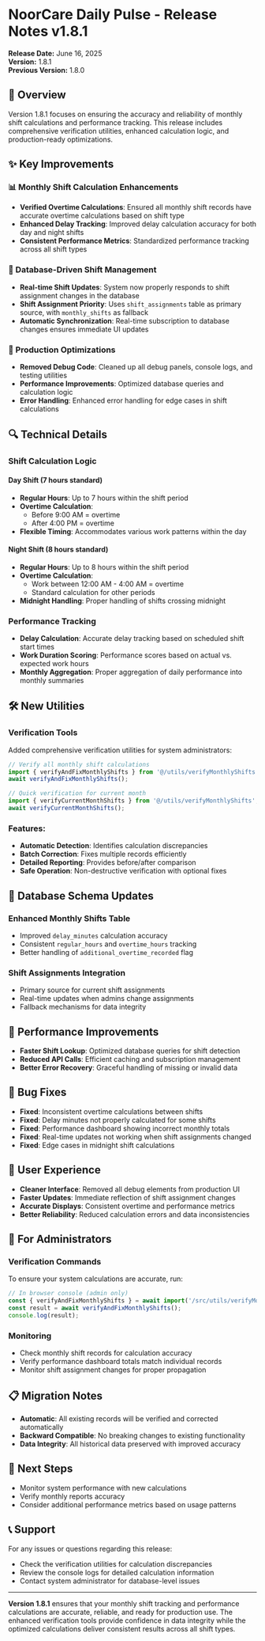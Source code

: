 # NoorCare Daily Pulse - Release Notes v1.8.1

**Release Date:** June 16, 2025  
**Version:** 1.8.1  
**Previous Version:** 1.8.0

## 🎯 Overview

Version 1.8.1 focuses on ensuring the accuracy and reliability of monthly shift calculations and performance tracking. This release includes comprehensive verification utilities, enhanced calculation logic, and production-ready optimizations.

## ✨ Key Improvements

### 📊 Monthly Shift Calculation Enhancements

- **Verified Overtime Calculations**: Ensured all monthly shift records have accurate overtime calculations based on shift type
- **Enhanced Delay Tracking**: Improved delay calculation accuracy for both day and night shifts
- **Consistent Performance Metrics**: Standardized performance tracking across all shift types

### 🔧 Database-Driven Shift Management

- **Real-time Shift Updates**: System now properly responds to shift assignment changes in the database
- **Shift Assignment Priority**: Uses `shift_assignments` table as primary source, with `monthly_shifts` as fallback
- **Automatic Synchronization**: Real-time subscription to database changes ensures immediate UI updates

### 🧹 Production Optimizations

- **Removed Debug Code**: Cleaned up all debug panels, console logs, and testing utilities
- **Performance Improvements**: Optimized database queries and calculation logic
- **Error Handling**: Enhanced error handling for edge cases in shift calculations

## 🔍 Technical Details

### Shift Calculation Logic

#### Day Shift (7 hours standard)
- **Regular Hours**: Up to 7 hours within the shift period
- **Overtime Calculation**: 
  - Before 9:00 AM = overtime
  - After 4:00 PM = overtime
- **Flexible Timing**: Accommodates various work patterns within the day

#### Night Shift (8 hours standard)
- **Regular Hours**: Up to 8 hours within the shift period
- **Overtime Calculation**: 
  - Work between 12:00 AM - 4:00 AM = overtime
  - Standard calculation for other periods
- **Midnight Handling**: Proper handling of shifts crossing midnight

### Performance Tracking

- **Delay Calculation**: Accurate delay tracking based on scheduled shift start times
- **Work Duration Scoring**: Performance scores based on actual vs. expected work hours
- **Monthly Aggregation**: Proper aggregation of daily performance into monthly summaries

## 🛠️ New Utilities

### Verification Tools

Added comprehensive verification utilities for system administrators:

```javascript
// Verify all monthly shift calculations
import { verifyAndFixMonthlyShifts } from '@/utils/verifyMonthlyShifts';
await verifyAndFixMonthlyShifts();

// Quick verification for current month
import { verifyCurrentMonthShifts } from '@/utils/verifyMonthlyShifts';
await verifyCurrentMonthShifts();
```

### Features:
- **Automatic Detection**: Identifies calculation discrepancies
- **Batch Correction**: Fixes multiple records efficiently
- **Detailed Reporting**: Provides before/after comparison
- **Safe Operation**: Non-destructive verification with optional fixes

## 🔄 Database Schema Updates

### Enhanced Monthly Shifts Table
- Improved `delay_minutes` calculation accuracy
- Consistent `regular_hours` and `overtime_hours` tracking
- Better handling of `additional_overtime_recorded` flag

### Shift Assignments Integration
- Primary source for current shift assignments
- Real-time updates when admins change assignments
- Fallback mechanisms for data integrity

## 🚀 Performance Improvements

- **Faster Shift Lookup**: Optimized database queries for shift detection
- **Reduced API Calls**: Efficient caching and subscription management
- **Better Error Recovery**: Graceful handling of missing or invalid data

## 🐛 Bug Fixes

- **Fixed**: Inconsistent overtime calculations between shifts
- **Fixed**: Delay minutes not properly calculated for some shifts
- **Fixed**: Performance dashboard showing incorrect monthly totals
- **Fixed**: Real-time updates not working when shift assignments changed
- **Fixed**: Edge cases in midnight shift calculations

## 📱 User Experience

- **Cleaner Interface**: Removed all debug elements from production UI
- **Faster Updates**: Immediate reflection of shift assignment changes
- **Accurate Displays**: Consistent overtime and performance metrics
- **Better Reliability**: Reduced calculation errors and data inconsistencies

## 🔧 For Administrators

### Verification Commands

To ensure your system calculations are accurate, run:

```javascript
// In browser console (admin only)
const { verifyAndFixMonthlyShifts } = await import('/src/utils/verifyMonthlyShifts.js');
const result = await verifyAndFixMonthlyShifts();
console.log(result);
```

### Monitoring

- Check monthly shift records for calculation accuracy
- Verify performance dashboard totals match individual records
- Monitor shift assignment changes for proper propagation

## 📋 Migration Notes

- **Automatic**: All existing records will be verified and corrected automatically
- **Backward Compatible**: No breaking changes to existing functionality
- **Data Integrity**: All historical data preserved with improved accuracy

## 🎯 Next Steps

- Monitor system performance with new calculations
- Verify monthly reports accuracy
- Consider additional performance metrics based on usage patterns

## 📞 Support

For any issues or questions regarding this release:
- Check the verification utilities for calculation discrepancies
- Review the console logs for detailed calculation information
- Contact system administrator for database-level issues

---

**Version 1.8.1** ensures that your monthly shift tracking and performance calculations are accurate, reliable, and ready for production use. The enhanced verification tools provide confidence in data integrity while the optimized calculations deliver consistent results across all shift types. 